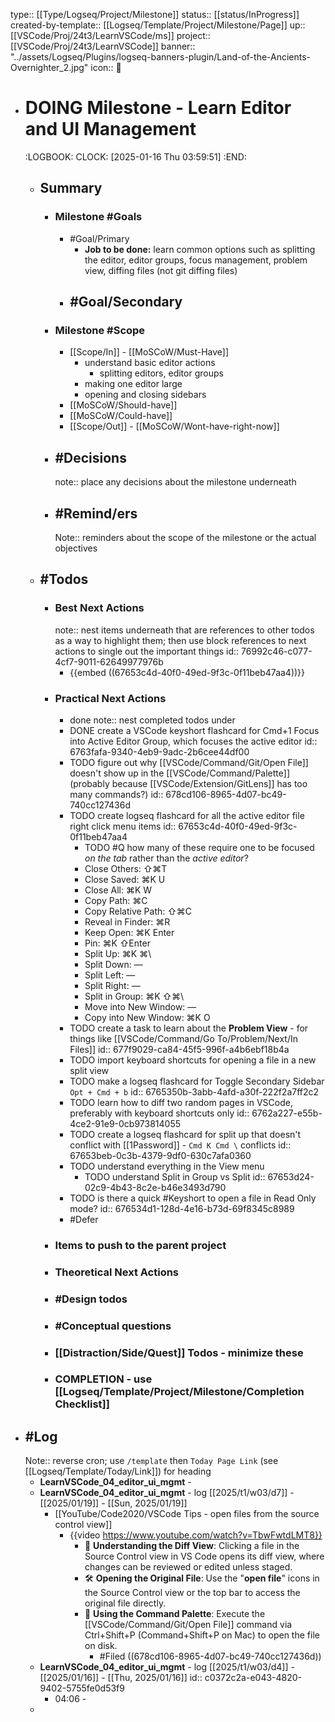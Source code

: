 type:: [[Type/Logseq/Project/Milestone]] 
status:: [[status/InProgress]] 
created-by-template:: [[Logseq/Template/Project/Milestone/Page]]
up:: [[VSCode/Proj/24t3/LearnVSCode/ms]] 
project:: [[VSCode/Proj/24t3/LearnVSCode]] 
banner:: "../assets/Logseq/Plugins/logseq-banners-plugin/Land-of-the-Ancients-Overnighter_2.jpg"
icon:: 🎯

- # DOING Milestone - Learn Editor and UI Management
  :LOGBOOK:
  CLOCK: [2025-01-16 Thu 03:59:51]
  :END:
	- ## Summary
		- ### Milestone #Goals
			- #Goal/Primary
				- **Job to be done:** learn common options such as splitting the editor, editor groups, focus management, problem view, diffing files (not git diffing files)
			- #Goal/Secondary
				-
		- ### Milestone #Scope
			- [[Scope/In]] - [[MoSCoW/Must-Have]]
				- understand basic editor actions
					- splitting editors, editor groups
				- making one editor large
				- opening and closing sidebars
			- [[MoSCoW/Should-have]]
			- [[MoSCoW/Could-have]]
			- [[Scope/Out]] - [[MoSCoW/Wont-have-right-now]]
		- ## #Decisions
		  note:: place any decisions about the milestone underneath
		- ## #Remind/ers
		  Note:: reminders about the scope of the milestone or the actual objectives
	- ## #Todos
		- ### Best Next Actions
		  note:: nest items underneath that are references to other todos as a way to highlight them; then use block references to next actions to single out the important things
		  id:: 76992c46-c077-4cf7-9011-62649977976b
			- {{embed ((67653c4d-40f0-49ed-9f3c-0f11beb47aa4))}}
		- ### Practical Next Actions
			- done
			  note:: nest completed todos under
			- DONE create a VSCode keyshort flashcard for Cmd+1 Focus into Active Editor Group, which focuses the active editor
			  id:: 6763fafa-9340-4eb9-9adc-2b6cee44df00
			- TODO figure out why [[VSCode/Command/Git/Open File]] doesn't show up in the [[VSCode/Command/Palette]] (probably because [[VSCode/Extension/GitLens]] has too many commands?)
			  id:: 678cd106-8965-4d07-bc49-740cc127436d
			- TODO create logseq flashcard for all the active editor file right click menu items
			  id:: 67653c4d-40f0-49ed-9f3c-0f11beb47aa4
				- TODO #Q how many of these require one to be focused *on the tab* rather than the *active editor*?
				- Close Others: ⇧⌘T
				- Close Saved: ⌘K U
				- Close All: ⌘K W
				- Copy Path: ⌘C
				- Copy Relative Path: ⇧⌘C
				- Reveal in Finder: ⌘R
				- Keep Open: ⌘K Enter
				- Pin: ⌘K ⇧Enter
				- Split Up: ⌘K ⌘\
				- Split Down: —
				- Split Left: —
				- Split Right: —
				- Split in Group: ⌘K ⇧⌘\
				- Move into New Window: —
				- Copy into New Window: ⌘K O
			- TODO create a task to learn about the **Problem View** - for things like [[VSCode/Command/Go To/Problem/Next/In Files]]
			  id:: 677f9029-ca84-45f5-996f-a4b6ebf18b4a
			- TODO import keyboard shortcuts for opening a file in a new split view
			- TODO make a logseq flashcard for Toggle Secondary Sidebar `Opt + Cmd + b`
			  id:: 6765350b-3abb-4afd-a30f-222f2a7ff2c2
			- TODO learn how to diff two random pages in VSCode, preferably with keyboard shortcuts only
			  id:: 6762a227-e55b-4ce2-91e9-0cb973814055
			- TODO create a logseq flashcard for split up that doesn't conflict with [[1Password]] - `Cmd K Cmd \` conflicts
			  id:: 67653beb-0c3b-4379-9df0-630c7afa0360
			- TODO understand everything in the View menu
				- TODO understand Split in Group vs Split
				  id:: 67653d24-02c9-4b43-8c2e-b46e3493d790
			- TODO is there a quick #Keyshort to open a file in Read Only mode?
			  id:: 676534d1-128d-4e16-b73d-69f8345c8989
			- #Defer
		- ### Items to push to the parent project
		- ### Theoretical Next Actions
		- ### #Design todos
		- ### #Conceptual questions
		- ### [[Distraction/Side/Quest]] Todos - minimize these
		- ### COMPLETION - use [[Logseq/Template/Project/Milestone/Completion Checklist]]
- ## #Log
  Note:: reverse cron; use `/template` then `Today Page Link` (see [[Logseq/Template/Today/Link]]) for heading
	- **LearnVSCode_04_editor_ui_mgmt** -
	- **LearnVSCode_04_editor_ui_mgmt** - log [[2025/t1/w03/d7]] - [[2025/01/19]] - [[Sun, 2025/01/19]]
		- [[YouTube/Code2020/VSCode Tips - open files from the source control view]]
			- {{video https://www.youtube.com/watch?v=TbwFwtdLMT8}}
				- 🔄 **Understanding the Diff View**: Clicking a file in the Source Control view in VS Code opens its diff view, where changes can be reviewed or edited unless staged.
				- 🛠️ **Opening the Original File**: Use the "**open file**" icons in the Source Control view or the top bar to access the original file directly.
				- 🚀 **Using the Command Palette**: Execute the [[VSCode/Command/Git/Open File]] command via Ctrl+Shift+P (Command+Shift+P on Mac) to open the file on disk.
					- #Filed ((678cd106-8965-4d07-bc49-740cc127436d))
	- **LearnVSCode_04_editor_ui_mgmt** - log [[2025/t1/w03/d4]] - [[2025/01/16]] - [[Thu, 2025/01/16]]
	  id:: c0372c2a-e043-4820-9402-5755fe0d53f9
		- 04:06 -
	-